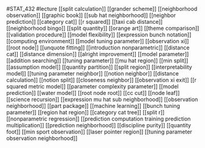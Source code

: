 #STAT_432
#lecture
[[split calculation]]
[[grander scheme]]
[[neighborhood observation]]
[[graphic book]]
[[sub hat neighborhood]]
[[neighbor prediction]]
[[category cat]]
[[r squared]]
[[taxi cab distance]]
[[neighborhood bingo]]
[[split quantity]]
[[orange art]]
[[theme comparison]]
[[validation procedure]]
[[model flexibility]]
[[expression bunch notation]]
[[computing environment]]
[[model tuning parameter]]
[[observation xi]]
[[root node]]
[[unquote fitting]]
[[introduction nonparametric]]
[[distance cat]]
[[distance dimension]]
[[alright improvement]]
[[model parameter]]
[[addition searching]]
[[tuning parameter]]
[[mu hat region]]
[[min split]]
[[assumption model]]
[[quantity partition]]
[[split region]]
[[interpretability model]]
[[tuning parameter neighbor]]
[[notion neighbor]]
[[distance calculation]]
[[notion split]]
[[closeness neighbor]]
[[observation xi exit]]
[[r squared metric model]]
[[parameter complexity parameter]]
[[model prediction]]
[[water model]]
[[root node root]]
[[cc cut]]
[[node leaf]]
[[science recursion]]
[[expression mu hat sub neighborhood]]
[[observation neighborhood]]
[[part package]]
[[machine learning]]
[[bunch tuning parameter]]
[[region hat region]]
[[category cat tree]]
[[split r]]
[[nonparametric regression]]
[[prediction computation training prediction multiplication]]
[[prediction neighborhood]]
[[discipline purity]]
[[quantity foot]]
[[min sport observation]]
[[laser pointer region]]
[[tuning parameter observation neighborhood]]
